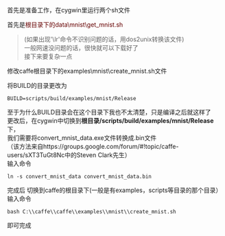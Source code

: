 首先是准备工作，在cygwin里运行两个sh文件<br />
>
首先是<font color="#660000">根目录下的data\mnist\get_mnist.sh</font><br /> 
>(如果出现'\lr'命令不识别问题的话，用dos2unix转换该文件)<br />
一般网速没问题的话，很快就可以下载好了<br />
接下来要复杂一点<br />
>
修改caffe根目录下的examples\mnist\create_mnist.sh文件<br />
>
将BUILD的目录更改为<br />

```
BUILD=scripts/build/examples/mnist/Release
```
至于为什么BUILD目录会在这个目录下我也不太清楚，只是编译之后就这样了<br />
更改后，在cygwin中切换到**根目录/scripts/build/examples/mnist/Release**下，<br />
我们需要将convert_mnist_data.exe文件转换成.bin文件<br />
（该方法来自https://groups.google.com/forum/#!topic/caffe-users/sXT3TuGt8Nc中的Steven Clark先生）<br />
输入命令<br />
```
ln -s convert_mnist_data convert_mnist_data.bin
```
完成后
切换到caffe的根目录下(一般是有examples，scripts等目录的那个目录）<br />
输入命令<br />
```
bash C:\\caffe\\caffe\\examples\\mnist\\create_mnist.sh
```
即可完成
